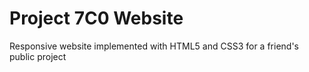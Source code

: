 # Project 7C0 Website
Responsive website implemented with HTML5 and CSS3 for a friend's public project
